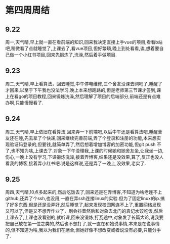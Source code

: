 # 第四周周结

## 9.22
  周一,天气晴,早上就一直在看前端的知识,回来我决定直接上手vue的项目,看看b站吧,稍微看了点就睡觉了,上课去了,看vue项目,但好繁琐,晚上到处看看,诶,想着要自己做一个小红书项目,回来先锻炼了,洗澡,然后着手做项目.
## 9.23
  周二,天气晴,早上看算法，回去睡觉,中午停电维修,三个舍友没课去网吧了,睡醒了才回来,以至于下午我也没法学习,晚上本来想跑路的,但是老师第三节课才签到,课上在看go的项目教程,回来锻炼洗澡,然后理解了项目的后端部分,前端还是有点难办啊,只能慢慢看了.
## 9.24
  周三,天气晴,早上依旧在看算法,回来弄一下前端吧,以后中午还是看算法吧,睡醒舍友还在睡,先去拿了个快递,回来继续完善前端,弄了个登录和注册的功能,本来想实现验证码登录的,但要钱,就简单弄了,然后想着增加博客的加密功能,但git push 不了,也不知为啥,上课去了.对象一下午没理我,上课的时候她和她舍友坐,让我坐一边,伤心,一晚上没有学习,下课锻炼洗澡,接着弄博客,结果还是没效果,算了,反正也没人看我的博客,接着弄小红书吧.说是这样说,还是弄了一晚上,没效果,老实了.
## 9.25
  周四,天气晴,10点多起来的,然后吃饭去了,回来还是在弄博客,不知道为啥老连不上github,还弄了个ssh,也没用,一直在弄ssh连接linux的实验.但为了固定linux的ip.搞了好多东西,但是还是没弄好,然后睡觉了,起来发现校园网连不上了,重置网络发现又可以了,但是又不想弄作业了，刷会抖音然后和对象去北门的袁记水饺吃饭,然后上课去了,上课也没看别的,就听课,回来没锻炼,打瓦途中,对象发了长篇大论,说我要把自己放在第一位之类的,然后也不想打了,就一直在和她说事情,本来是在说事情的,但不知道为啥,我以为我们在磨合,但她好像不想改变或者说没有必要,只能分手了.